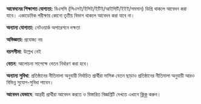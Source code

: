 **আবেদনের শিক্ষাগত যোগ্যতা:** বিএসসি (সিএসই/ইসিই/ইটিই/আইসিটি/ইইই/সমমান) ডিগ্রি থাকলে আবেদন করা যাবে। একাডেমিক পরীক্ষায় কোনো তৃতীয় বিভাগ থাকলে আবেদন করা যাবে না।

**অন্যান্য যোগ্যতা:** নেটওয়ার্ক অপারেশনে দক্ষতা

**অভিজ্ঞতা:** প্রযোজ্য নয়

**বয়সসীমা**: উল্লেখ নেই

**বেতন**: আলোচনা সাপেক্ষে বেতন নির্ধারণ করা হবে।  

**অন্যান্য সুবিধা**: প্রতিষ্ঠানের নীতিমালা অনুযায়ী নির্বাচিত প্রার্থীরা মাসিক বেতন ছাড়াও প্রতিষ্ঠানের নীতিমালা অনুযায়ী আরও বিভিন্ন সুযোগ-সুবিধা পাবেন।

**আবেদন যেভাবে**: আগ্রহী প্রার্থীরা আবেদন করতে ও বিস্তারিত বিজ্ঞপ্তিটি দেখতে এখানে <a href="https://jobs.bdjobs.com/jobdetails.asp?id=1263636&amp;ln=1" target="_blank" rel="nofollow">ক্লিক</a> করুন।  
